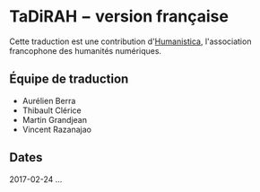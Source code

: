 TaDiRAH − version française
==========================

Cette traduction est une contribution d'[Humanistica](http://www.humanisti.ca), l'association francophone des humanités numériques.

## Équipe de traduction

+ Aurélien Berra
+ Thibault Clérice
+ Martin Grandjean
+ Vincent Razanajao

## Dates

2017-02-24
…
